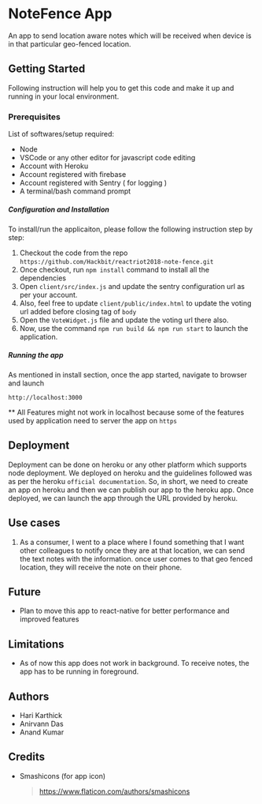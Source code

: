 # NoteFence App
An app to send location aware notes which will be received when device is in that particular geo-fenced location.

## Getting Started
Following instruction will help you to get this code and make it up and running in your local environment.

### Prerequisites
List of softwares/setup required:
- Node
- VSCode or any other editor for javascript code editing
- Account with Heroku
- Account registered with firebase
- Account registered with Sentry ( for logging )
- A terminal/bash command prompt

##### Configuration and Installation
To install/run the applicaiton, please follow the following instruction step by step:
1. Checkout the code from the repo `https://github.com/Hackbit/reactriot2018-note-fence.git`
2. Once checkout, run `npm install` command to install all the dependencies
3. Open `client/src/index.js` and update the sentry configuration url as per your account.
4. Also, feel free to update `client/public/index.html` to update the voting url added before closing tag of `body`
5. Open the `VoteWidget.js` file and update the voting url there also.
6. Now, use the command `npm run build && npm run start` to launch the application.

##### Running the app
As mentioned in install section, once the app started, navigate to browser and launch
```
http://localhost:3000
```
** All Features might not work in localhost because some of the features used by application need to server the app on `https`
## Deployment
Deployment can be done on heroku or any other platform which supports node deployment. We deployed on heroku and the guidelines followed was as per the heroku `official documentation`.
So, in short, we need to create an app on heroku and then we can publish our app to the heroku app.
Once deployed, we can launch the app through the URL provided by heroku.

## Use cases
1. As a consumer, I went to a place where I found something that I want other colleagues to notify once they are at that location, we can send the text notes with the information.
once user comes to that geo fenced location, they will receive the note on their phone.

## Future
- Plan to move this app to react-native for better performance and improved features

## Limitations
- As of now this app does not work in background. To receive notes, the app has to be running in foreground.

## Authors
- Hari Karthick
- Anirvann Das
- Anand Kumar

## Credits
- Smashicons (for app icon)
    > https://www.flaticon.com/authors/smashicons